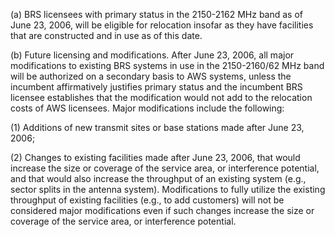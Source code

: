 (a) BRS licensees with primary status in the 2150-2162 MHz band as of June 23, 2006, will be eligible for relocation insofar as they have facilities that are constructed and in use as of this date.

(b) Future licensing and modifications. After June 23, 2006, all major modifications to existing BRS systems in use in the 2150-2160/62 MHz band will be authorized on a secondary basis to AWS systems, unless the incumbent affirmatively justifies primary status and the incumbent BRS licensee establishes that the modification would not add to the relocation costs of AWS licensees. Major modifications include the following:

(1) Additions of new transmit sites or base stations made after June 23, 2006;

(2) Changes to existing facilities made after June 23, 2006, that would increase the size or coverage of the service area, or interference potential, and that would also increase the throughput of an existing system (e.g., sector splits in the antenna system). Modifications to fully utilize the existing throughput of existing facilities (e.g., to add customers) will not be considered major modifications even if such changes increase the size or coverage of the service area, or interference potential.

